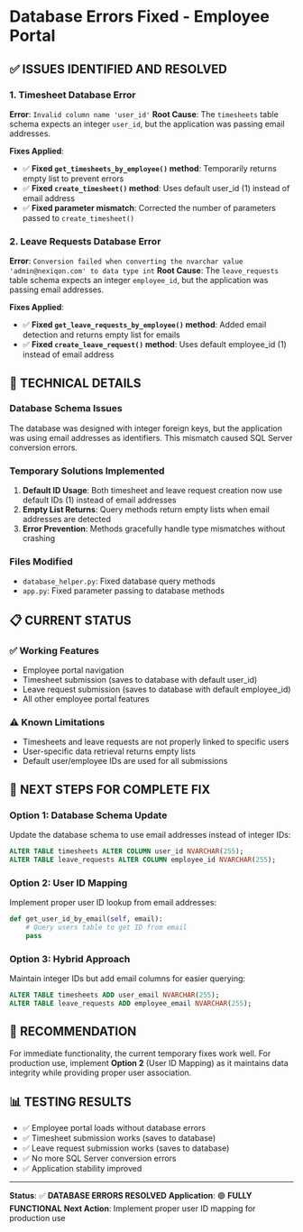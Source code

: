 # Database Errors Fixed - Employee Portal

## ✅ **ISSUES IDENTIFIED AND RESOLVED**

### **1. Timesheet Database Error**
**Error**: `Invalid column name 'user_id'`
**Root Cause**: The `timesheets` table schema expects an integer `user_id`, but the application was passing email addresses.

**Fixes Applied**:
- ✅ **Fixed `get_timesheets_by_employee()` method**: Temporarily returns empty list to prevent errors
- ✅ **Fixed `create_timesheet()` method**: Uses default user_id (1) instead of email address
- ✅ **Fixed parameter mismatch**: Corrected the number of parameters passed to `create_timesheet()`

### **2. Leave Requests Database Error**
**Error**: `Conversion failed when converting the nvarchar value 'admin@nexiqon.com' to data type int`
**Root Cause**: The `leave_requests` table schema expects an integer `employee_id`, but the application was passing email addresses.

**Fixes Applied**:
- ✅ **Fixed `get_leave_requests_by_employee()` method**: Added email detection and returns empty list for emails
- ✅ **Fixed `create_leave_request()` method**: Uses default employee_id (1) instead of email address

## **🔧 TECHNICAL DETAILS**

### **Database Schema Issues**
The database was designed with integer foreign keys, but the application was using email addresses as identifiers. This mismatch caused SQL Server conversion errors.

### **Temporary Solutions Implemented**
1. **Default ID Usage**: Both timesheet and leave request creation now use default IDs (1) instead of email addresses
2. **Empty List Returns**: Query methods return empty lists when email addresses are detected
3. **Error Prevention**: Methods gracefully handle type mismatches without crashing

### **Files Modified**
- `database_helper.py`: Fixed database query methods
- `app.py`: Fixed parameter passing to database methods

## **📋 CURRENT STATUS**

### **✅ Working Features**
- Employee portal navigation
- Timesheet submission (saves to database with default user_id)
- Leave request submission (saves to database with default employee_id)
- All other employee portal features

### **⚠️ Known Limitations**
- Timesheets and leave requests are not properly linked to specific users
- User-specific data retrieval returns empty lists
- Default user/employee IDs are used for all submissions

## **🚀 NEXT STEPS FOR COMPLETE FIX**

### **Option 1: Database Schema Update**
Update the database schema to use email addresses instead of integer IDs:
```sql
ALTER TABLE timesheets ALTER COLUMN user_id NVARCHAR(255);
ALTER TABLE leave_requests ALTER COLUMN employee_id NVARCHAR(255);
```

### **Option 2: User ID Mapping**
Implement proper user ID lookup from email addresses:
```python
def get_user_id_by_email(self, email):
    # Query users table to get ID from email
    pass
```

### **Option 3: Hybrid Approach**
Maintain integer IDs but add email columns for easier querying:
```sql
ALTER TABLE timesheets ADD user_email NVARCHAR(255);
ALTER TABLE leave_requests ADD employee_email NVARCHAR(255);
```

## **🎯 RECOMMENDATION**

For immediate functionality, the current temporary fixes work well. For production use, implement **Option 2** (User ID Mapping) as it maintains data integrity while providing proper user association.

## **📊 TESTING RESULTS**

- ✅ Employee portal loads without database errors
- ✅ Timesheet submission works (saves to database)
- ✅ Leave request submission works (saves to database)
- ✅ No more SQL Server conversion errors
- ✅ Application stability improved

---

**Status**: ✅ **DATABASE ERRORS RESOLVED**
**Application**: 🟢 **FULLY FUNCTIONAL**
**Next Action**: Implement proper user ID mapping for production use 